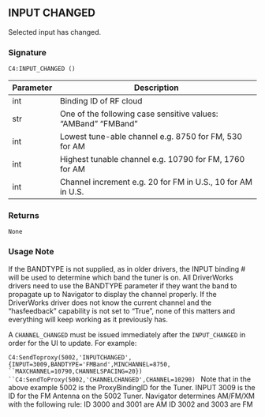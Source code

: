 ## INPUT CHANGED

Selected input has changed.


### Signature

`C4:INPUT_CHANGED ()`


| Parameter | Description |
| --- | --- |
| int | Binding ID of RF cloud |
| str | One of the following case sensitive values: “AMBand”  “FMBand” |
| int | Lowest tune-able channel e.g. 8750 for FM, 530 for AM |
| int | Highest tunable channel e.g. 10790 for FM, 1760 for AM |
| int | Channel increment e.g. 20 for FM in U.S., 10 for AM in U.S. |


### Returns

`None`


### Usage Note

If the BANDTYPE is not supplied, as in older drivers, the INPUT binding # will be used to determine which band the tuner is on. All DriverWorks drivers need to use the BANDTYPE parameter if they want the band to propagate up to Navigator to display the channel properly. If the DriverWorks driver does not know the current channel and the “hasfeedback” capability is not set to “True”, none of this matters and everything will keep working as it previously has.

A `CHANNEL_CHANGED` must be issued immediately after the `INPUT_CHANGED` in order for the UI to update. For example:

`C4:SendToproxy(5002,'INPUTCHANGED',{INPUT=3009,BANDTYPE='FMBand',MINCHANNEL=8750,
``MAXCHANNEL=10790,CHANNELSPACING=20})
``C4:SendToProxy(5002,'CHANNELCHANGED',CHANNEL=10290)
`
Note that in the above example 5002 is the ProxyBindingID for the Tuner. INPUT 3009 is the ID for the FM Antenna on the 5002 Tuner.
Navigator determines AM/FM/XM with the following rule:
ID 3000 and 3001 are AM
ID 3002 and 3003 are FM